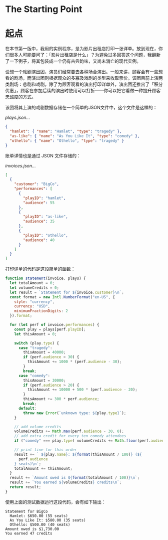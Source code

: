 # The Starting Point

# 起点

在本书第一版中，我用的实例程序，是为影片出租店打印一张详单。放到现在，你们很多人可能要问了：「影片出租店是什么」？为避免过多回答这个问题，我翻新了一下例子，将其包装成一个仍有古典韵味，又尚未消亡的现代实例。

设想一个戏剧演出团，演员们经常要去各种场合演出。一般来讲，顾客会有一些想看的剧场，而演出团则根据观众的多寡及戏剧的类型来收取票价。该团目前上演两类剧场：悲剧和戏剧。除了为顾客观看的演出打印详单外，演出团还推出了「积分优惠」，顾客在参加后续的演出时使用可以打折——你可以把它看做一种提升顾客忠诚度的方式。

该团将其上演的戏剧数据存储在一个简单的JSON文件中，这个文件是这样的：

_plays.json..._

```json
{
  "hamlet": { "name": "Hamlet", "type": "tragedy" },
  "as-like": { "name": "As You Like It", "type": "comedy" },
  "othello": { "name": "Othello", "type": "tragedy" }
}
```

账单详情也是通过 JSON 文件存储的：

_invoices.json..._

```json
[
  {
    "customer": "BigCo",
    "performances": [
      {
        "playID": "hamlet",
        "audience": 55
      },
      {
        "playID": "as-like",
        "audience": 35
      },
      {
        "playID": "othello",
        "audience": 40
      }
    ]
  }
]
```

打印详单的代码是这段简单的函数：

```javascript
function statement(invoice, plays) {
  let totalAmount = 0;
  let volumeCredits = 0;
  let result = `Statement for ${invoice.customer}\n`;
  const format = new Intl.NumberFormat("en-US", {
    style: "currency",
    currency: "USD",
    minimumFractionDigits: 2
  }).format;

  for (let perf of invoice.performances) {
    const play = plays[perf.playID];
    let thisAmount = 0;

    switch (play.type) {
      case "tragedy":
        thisAmount = 40000;
        if (perf.audience > 30) {
          thisAmount += 1000 * (perf.audience - 30);
        }
        break;
      case "comedy":
        thisAmount = 30000;
        if (perf.audience > 20) {
          thisAmount += 10000 + 500 * (perf.audience - 20);
        }
        thisAmount += 300 * perf.audience;
        break;
      default:
        throw new Error(`unknown type: ${play.type}`);
    }

    // add volume credits
    volumeCredits += Math.max(perf.audience - 30, 0);
    // add extra credit for every ten comedy attendees
    if ("comedy" === play.type) volumeCredits += Math.floor(perf.audience / 5);

    // print line for this order
    result += ` ${play.name}: ${format(thisAmount / 100)} (${
      perf.audience
    } seats)\n`;
    totalAmount += thisAmount;
  }
  result += `Amount owed is ${format(totalAmount / 100)}\n`;
  result += `You earned ${volumeCredits} credits\n`;
  return result;
}
```

使用上面的测试数据运行这段代码，会有如下输出：

```
Statement for BigCo
  Hamlet: $650.00 (55 seats)
  As You Like It: $580.00 (35 seats)
  Othello: $500.00 (40 seats)
Amount owed is $1,730.00
You earned 47 credits
```
